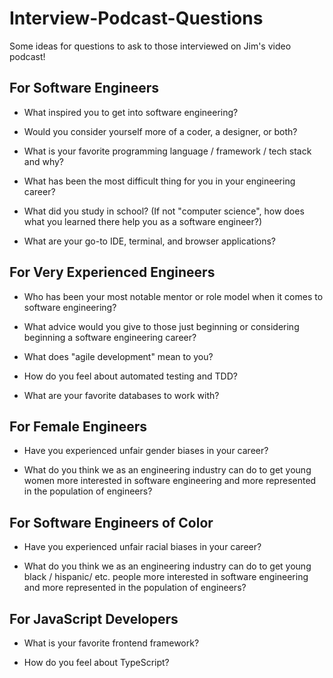 # Interview-Podcast-Questions
Some ideas for questions to ask to those interviewed on Jim's video podcast! 


## For Software Engineers


- What inspired you to get into software engineering?


- Would you consider yourself more of a coder, a designer, or both?


- What is your favorite programming language / framework / tech stack and why?


- What has been the most difficult thing for you in your engineering career?


- What did you study in school? (If not "computer science", how does what you learned there help you as a software engineer?)


- What are your go-to IDE, terminal, and browser applications? 


## For Very Experienced Engineers


- Who has been your most notable mentor or role model when it comes to software engineering?


- What advice would you give to those just beginning or considering beginning a software engineering career?


- What does "agile development" mean to you?


- How do you feel about automated testing and TDD?


- What are your favorite databases to work with?


## For Female Engineers


- Have you experienced unfair gender biases in your career?


- What do you think we as an engineering industry can do to get young women more interested in software engineering and more represented in the population of engineers?


## For Software Engineers of Color


- Have you experienced unfair racial biases in your career?


- What do you think we as an engineering industry can do to get young black / hispanic/ etc. people more interested in software engineering and more represented in the population of engineers? 


## For JavaScript Developers


- What is your favorite frontend framework?


- How do you feel about TypeScript?

